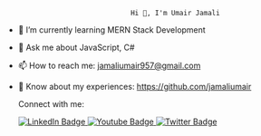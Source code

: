                                    Hi 👋, I'm Umair Jamali

- 🌱 I’m currently learning MERN Stack Development
- 💬 Ask me about JavaScript, C#
- 📫 How to reach me: jamaliumair957@gmail.com
- 📄 Know about my experiences: https://github.com/jamaliumair

  Connect with me:
  <div>
  <a href="your-linkedin-URL">
    <img src="https://img.shields.io/badge/LinkedIn-blue?style=for-the-badge&logo=linkedin&logoColor=white" alt="LinkedIn Badge"/>
  </a>
  <a href="your-youtube-URL">
    <img src="https://img.shields.io/badge/YouTube-red?style=for-the-badge&logo=youtube&logoColor=white" alt="Youtube Badge"/>
  </a>
  <a href="your-twitter-URL">
    <img src="https://img.shields.io/badge/Twitter-blue?style=for-the-badge&logo=twitter&logoColor=white" alt="Twitter Badge"/>
  </a>
</div>


